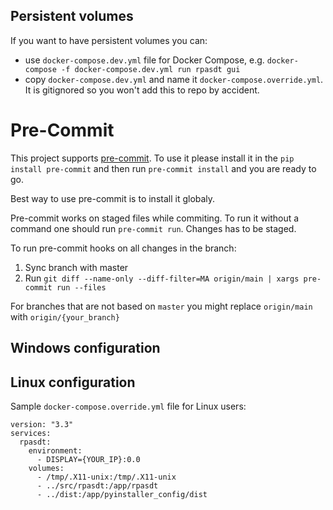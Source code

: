 ## Persistent volumes
If you want to have persistent volumes you can:

* use `docker-compose.dev.yml` file for Docker Compose, e.g. `docker-compose -f docker-compose.dev.yml run rpasdt gui`
* copy `docker-compose.dev.yml` and name it `docker-compose.override.yml`.
  It is gitignored so you won't add this to repo by accident.

# Pre-Commit

This project supports [pre-commit](https://pre-commit.com/). To use it please install it in the `pip install pre-commit` and then run `pre-commit install` and you are ready to go.

Best way to use pre-commit is to install it globaly.

Pre-commit works on staged files while commiting. To run it without a command one should run `pre-commit run`. Changes has to be staged.

To run pre-commit hooks on all changes in the branch:

1.  Sync branch with master
1.  Run `git diff --name-only --diff-filter=MA origin/main | xargs pre-commit run --files`

For branches that are not based on `master` you might replace `origin/main` with `origin/{your_branch}`

## Windows configuration

## Linux configuration
Sample `docker-compose.override.yml` file for Linux users:
```docker-compose
version: "3.3"
services:
  rpasdt:
    environment:
      - DISPLAY={YOUR_IP}:0.0
    volumes:
      - /tmp/.X11-unix:/tmp/.X11-unix
      - ../src/rpasdt:/app/rpasdt
      - ../dist:/app/pyinstaller_config/dist
```
